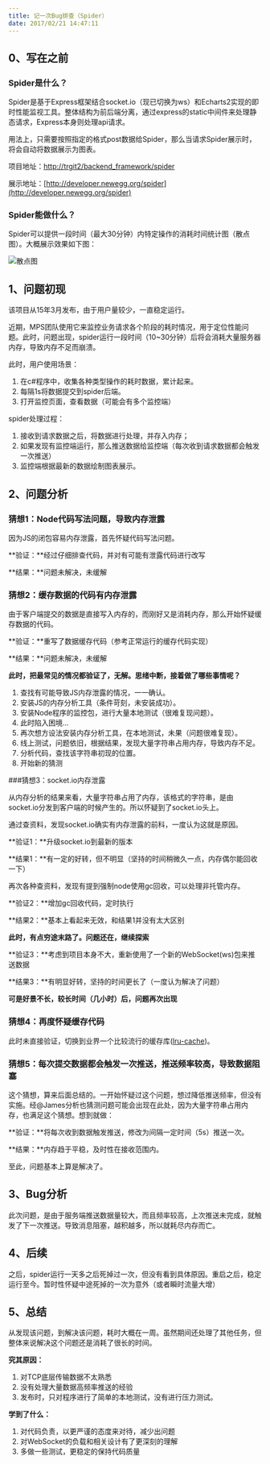 ```yaml
---
title: 记一次Bug排查（Spider）
date: 2017/02/21 14:47:11
---
```


## 0、写在之前

### Spider是什么？

Spider是基于Express框架结合socket.io（现已切换为ws）和Echarts2实现的即时性能监视工具。整体结构为前后端分离，通过express的static中间件来处理静态请求，Express本身则处理api请求。

用法上，只需要按照指定的格式post数据给Spider，那么当请求Spider展示时，将会自动将数据展示为图表。

项目地址：[http://trgit2/backend_framework/spider](http://trgit2/backend_framework/spider)

展示地址：[http://developer.newegg.org/spider](http://developer.newegg.org/spider)

### Spider能做什么？

Spider可以提供一段时间（最大30分钟）内特定操作的消耗时间统计图（散点图）。大概展示效果如下图：

![散点图](http://7xit2j.com1.z0.glb.clouddn.com/test1.png)

## 1、问题初现

该项目从15年3月发布，由于用户量较少，一直稳定运行。

近期，MPS团队使用它来监控业务请求各个阶段的耗时情况，用于定位性能问题。此时，问题出现，spider运行一段时间（10~30分钟）后将会消耗大量服务器内存，导致内存不足而崩溃。

此时，用户使用场景：

1. 在c#程序中，收集各种类型操作的耗时数据，累计起来。
2. 每隔1s将数据提交到spider后端。
3. 打开监控页面，查看数据（可能会有多个监控端）

spider处理过程：

1. 接收到请求数据之后，将数据进行处理，并存入内存；
2. 如果发现有监控端运行，那么推送数据给监控端（每次收到请求数据都会触发一次推送）
3. 监控端根据最新的数据绘制图表展示。

## 2、问题分析

### 猜想1：Node代码写法问题，导致内存泄露

因为JS的闭包容易内存泄露，首先怀疑代码写法问题。

**验证：**经过仔细排查代码，并对有可能有泄露代码进行改写

**结果：**问题未解决，未缓解

### 猜想2：缓存数据的代码有内存泄露

由于客户端提交的数据是直接写入内存的，而刚好又是消耗内存，那么开始怀疑缓存数据的代码。

**验证：**重写了数据缓存代码（参考正常运行的缓存代码实现）

**结果：**问题未解决，未缓解

**此时，把最常见的情况都验证了，无解。思绪中断，接着做了哪些事情呢？**

1. 查找有可能导致JS内存泄露的情况，一一确认。
2. 安装JS的内存分析工具（条件苛刻，未安装成功）。
3. 安装Node程序的监控包，进行大量本地测试（很难复现问题）。
4. 此时陷入困境...
5. 再次想方设法安装内存分析工具，在本地测试，未果（问题很难复现）。
6. 线上测试，问题依旧，根据结果，发现大量字符串占用内存，导致内存不足。
7. 分析代码，查找该字符串初现的位置。
8. 开始新的猜测

###猜想3：socket.io内存泄露

从内存分析的结果来看，大量字符串占用了内存，该格式的字符串，是由socket.io分发到客户端的时候产生的。所以怀疑到了socket.io头上。

通过查资料，发现socket.io确实有内存泄露的前科，一度认为这就是原因。

**验证1：**升级socket.io到最新的版本

**结果1：**有一定的好转，但不明显（坚持的时间稍微久一点，内存偶尔能回收一下）

再次各种查资料，发现有提到强制node使用gc回收，可以处理非托管内存。

**验证2：**增加gc回收代码，定时执行

**结果2：**基本上看起来无效，和结果1并没有太大区别

**此时，有点穷途末路了。问题还在，继续探索**

**验证3：**考虑到项目本身不大，重新使用了一个新的WebSocket(ws)包来推送数据

**结果3：**有明显好转，坚持的时间更长了（一度认为解决了问题）

**可是好景不长，较长时间（几小时）后，问题再次出现**

### 猜想4：再度怀疑缓存代码

此时未直接验证，切换到业界一个比较流行的缓存库([lru-cache](https://github.com/isaacs/node-lru-cache))。

### 猜想5：每次提交数据都会触发一次推送，推送频率较高，导致数据阻塞

这个猜想，算来后面总结的。一开始怀疑过这个问题，想过降低推送频率，但没有实施。经@James分析也猜测问题可能会出现在此处，因为大量字符串占用内存，也满足这个猜想。想到就做：

**验证：**将每次收到数据触发推送，修改为间隔一定时间（5s）推送一次。

**结果：**内存趋于平稳，及时性在接收范围内。

至此，问题基本上算是解决了。

## 3、Bug分析

此次问题，是由于服务端推送数据量较大，而且频率较高，上次推送未完成，就触发了下一次推送。导致消息阻塞，越积越多，所以就耗尽内存而亡。

## 4、后续

之后，spider运行一天多之后死掉过一次，但没有看到具体原因。重启之后，稳定运行至今。暂时性怀疑中途死掉的一次为意外（或者瞬时流量大增）

## 5、总结

从发现该问题，到解决该问题，耗时大概在一周。虽然期间还处理了其他任务，但整体来说解决这个问题还是消耗了很长的时间。

**究其原因：**

1. 对TCP底层传输数据不太熟悉
2. 没有处理大量数据高频率推送的经验
3. 发布时，只对程序进行了简单的本地测试，没有进行压力测试。

**学到了什么：**

1. 对代码负责，以更严谨的态度来对待，减少出问题
2. 对WebSocket的负载和相关设计有了更深刻的理解
3. 多做一些测试，更稳定的保持代码质量